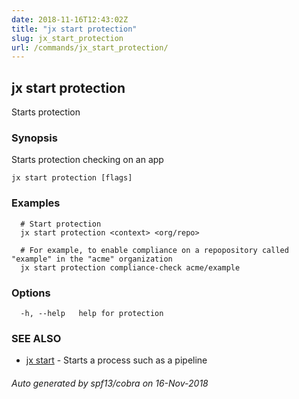 ```yaml
---
date: 2018-11-16T12:43:02Z
title: "jx start protection"
slug: jx_start_protection
url: /commands/jx_start_protection/
---
```

## jx start protection

Starts protection

### Synopsis

Starts protection checking on an app

```
jx start protection [flags]
```

### Examples

```
  # Start protection
  jx start protection <context> <org/repo>
  
  # For example, to enable compliance on a repopository called "example" in the "acme" organization
  jx start protection compliance-check acme/example
```

### Options

```
  -h, --help   help for protection
```

### SEE ALSO

* [jx start](/commands/jx_start/)	 - Starts a process such as a pipeline

###### Auto generated by spf13/cobra on 16-Nov-2018
